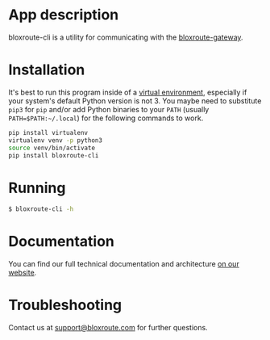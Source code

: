 # App description

bloxroute-cli is a utility for communicating with the [bloxroute-gateway].

# Installation

It's best to run this program inside of a [virtual environment][1], especially if your system's default Python 
version is not 3. You maybe need to substitute `pip3` for `pip` and/or add Python binaries to your 
`PATH` (usually `PATH=$PATH:~/.local`) for the following commands to work.
```bash
pip install virtualenv
virtualenv venv -p python3
source venv/bin/activate
pip install bloxroute-cli
```

# Running

```bash
$ bloxroute-cli -h
```
 
# Documentation
You can find our full technical documentation and architecture [on our website][documentation].

# Troubleshooting

Contact us at support@bloxroute.com for further questions.

[1]: https://virtualenv.pypa.io/en/latest/
[documentation]: https://bloxroute.com/documentation/
[bloxroute-gateway]: https://pypi.org/project/bloxroute-gateway/
